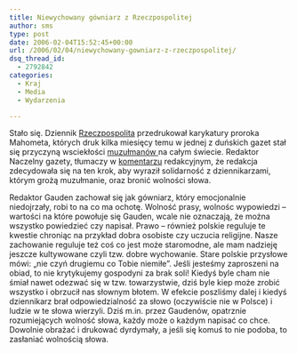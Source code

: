 ```yaml
---
title: Niewychowany gówniarz z Rzeczpospolitej
author: sms
type: post
date: 2006-02-04T15:52:45+00:00
url: /2006/02/04/niewychowany-gowniarz-z-rzeczpospolitej/
dsq_thread_id:
  - 2792842
categories:
  - Kraj
  - Media
  - Wydarzenia

---
```

Stało się. Dziennik <a target="_self" href="http://www.rzeczpospolita.pl/">Rzeczpospolita</a> przedrukował karykatury proroka Mahometa, których druk kilka miesięcy temu w jednej z duńskich gazet stał się przyczyną wsciekłości <a target="_self" href="http://pl.wikipedia.org/wiki/Muzu%C5%82manin">muzułmanów </a>na całym świecie. Redaktor Naczelny gazety, tłumaczy w <a target="_self" href="http://www.rzeczpospolita.pl/gazeta/wydanie_060204/swiat/swiat_a_8.html">komentarzu</a> redakcyjnym, że redakcja zdecydowała się na ten krok, aby wyraził solidarność z dziennikarzami, którym grożą muzułmanie, oraz bronić wolności słowa. <!--more-->


  
Redaktor Gauden zachował się jak gówniarz, który emocjonalnie niedojrzały, robi to na co ma ochotę. Wolność prasy, wolnośc wypowiedzi &#8211; wartości na które powołuje się Gauden, wcale nie oznaczają, że można wszystko powiedzieć czy napisał. Prawo &#8211; również polskie reguluje te kwestie chroniąc na przykład dobra osobiste czy uczucia religijne. Nasze zachowanie reguluje też coś co jest może staromodne, ale mam nadzieję jeszcze kultywowane czyli tzw. dobre wychowanie. Stare polskie przysłowe mówi: &#8222;nie czyń drugiemu co Tobie niemiłe&#8221;. Jeśli jesteśmy zaproszeni na obiad, to nie krytykujemy gospodyni za brak soli! Kiedyś byle cham nie śmiał nawet odezwać się w tzw. towarzystwie, dziś byle kiep może zrobić wszystko i obrzucił nas słownym błotem. W efekcie poszliśmy dalej i kiedyś dziennikarz brał odpowiedzialność za słowo (oczywiście nie w Polsce) i ludzie w te słowa wierzyli. Dziś m.in. przez Gaudenów, opatrznie rozumiejących wolność słowa, każdy może o każdym napisać co chce. Dowolnie obrażać i drukować dyrdymały, a jeśli się komuś to nie podoba, to zasłaniać wolnością słowa.